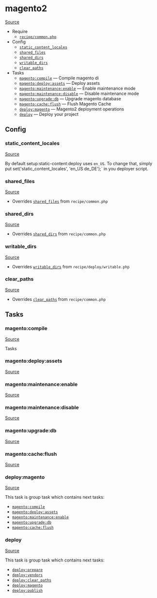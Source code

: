 <!-- DO NOT EDIT THIS FILE! -->
<!-- Instead edit recipe/magento2.php -->
<!-- Then run bin/docgen -->

# magento2

[Source](/recipe/magento2.php)



* Require
  * [`recipe/common.php`](/docs/recipe/common.md)
* Config
  * [`static_content_locales`](#static_content_locales)
  * [`shared_files`](#shared_files)
  * [`shared_dirs`](#shared_dirs)
  * [`writable_dirs`](#writable_dirs)
  * [`clear_paths`](#clear_paths)
* Tasks
  * [`magento:compile`](#magentocompile) — Compile magento di
  * [`magento:deploy:assets`](#magentodeployassets) — Deploy assets
  * [`magento:maintenance:enable`](#magentomaintenanceenable) — Enable maintenance mode
  * [`magento:maintenance:disable`](#magentomaintenancedisable) — Disable maintenance mode
  * [`magento:upgrade:db`](#magentoupgradedb) — Upgrade magento database
  * [`magento:cache:flush`](#magentocacheflush) — Flush Magento Cache
  * [`deploy:magento`](#deploymagento) — Magento2 deployment operations
  * [`deploy`](#deploy) — Deploy your project

## Config
### static_content_locales
[Source](/recipe/magento2.php#L11)

By default setup:static-content:deploy uses `en_US`.
To change that, simply put set('static_content_locales', 'en_US de_DE');`
in you deployer script.

### shared_files
[Source](/recipe/magento2.php#L13)

* Overrides [`shared_files`](/docs/recipe/common.md#shared_files) from `recipe/common.php`



### shared_dirs
[Source](/recipe/magento2.php#L17)

* Overrides [`shared_dirs`](/docs/recipe/common.md#shared_dirs) from `recipe/common.php`



### writable_dirs
[Source](/recipe/magento2.php#L31)

* Overrides [`writable_dirs`](/docs/recipe/deploy/writable.md#writable_dirs) from `recipe/deploy/writable.php`



### clear_paths
[Source](/recipe/magento2.php#L37)

* Overrides [`clear_paths`](/docs/recipe/common.md#clear_paths) from `recipe/common.php`




## Tasks
### magento:compile
[Source](/recipe/magento2.php#L48)

Tasks

### magento:deploy:assets
[Source](/recipe/magento2.php#L54)



### magento:maintenance:enable
[Source](/recipe/magento2.php#L59)



### magento:maintenance:disable
[Source](/recipe/magento2.php#L64)



### magento:upgrade:db
[Source](/recipe/magento2.php#L69)



### magento:cache:flush
[Source](/recipe/magento2.php#L74)



### deploy:magento
[Source](/recipe/magento2.php#L79)



This task is group task which contains next tasks:
* [`magento:compile`](/docs/recipe/magento2.md#magentocompile)
* [`magento:deploy:assets`](/docs/recipe/magento2.md#magentodeployassets)
* [`magento:maintenance:enable`](/docs/recipe/magento2.md#magentomaintenanceenable)
* [`magento:upgrade:db`](/docs/recipe/magento2.md#magentoupgradedb)
* [`magento:cache:flush`](/docs/recipe/magento2.md#magentocacheflush)


### deploy
[Source](/recipe/magento2.php#L89)



This task is group task which contains next tasks:
* [`deploy:prepare`](/docs/recipe/common.md#deployprepare)
* [`deploy:vendors`](/docs/recipe/deploy/vendors.md#deployvendors)
* [`deploy:clear_paths`](/docs/recipe/deploy/clear_paths.md#deployclear_paths)
* [`deploy:magento`](/docs/recipe/magento2.md#deploymagento)
* [`deploy:publish`](/docs/recipe/common.md#deploypublish)


